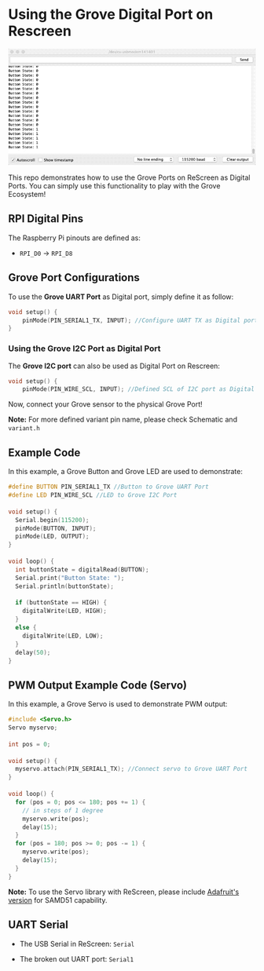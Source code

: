 # Using the Grove Digital Port on Rescreen

<div align=center><img src="https://raw.githubusercontent.com/ansonhe97/rawimages/master/img/2019-12-12%2014-55-44.2019-12-12%2014_56_10.gif"/></div>

This repo demonstrates how to use the Grove Ports on ReScreen as Digital Ports. You can simply use this functionality to play with the Grove Ecosystem!

## RPI Digital Pins

The Raspberry Pi pinouts are defined as:

- `RPI_D0` -> `RPI_D8`

## Grove Port Configurations

To use the **Grove UART Port** as Digital port, simply define it as follow:

```cpp
void setup() {
    pinMode(PIN_SERIAL1_TX, INPUT); //Configure UART TX as Digital port
}
```

### Using the Grove I2C Port as Digital Port

The **Grove I2C port** can also be used as Digital Port on Rescreen:

```cpp
void setup() {
    pinMode(PIN_WIRE_SCL, INPUT); //Defined SCL of I2C port as Digital Input
```

Now, connect your Grove sensor to the physical Grove Port!

**Note:** For more defined variant pin name, please check Schematic and `variant.h`

## Example Code

In this example, a Grove Button and Grove LED are used to demonstrate:

```cpp
#define BUTTON PIN_SERIAL1_TX //Button to Grove UART Port
#define LED PIN_WIRE_SCL //LED to Grove I2C Port

void setup() {
  Serial.begin(115200);
  pinMode(BUTTON, INPUT);
  pinMode(LED, OUTPUT);
}

void loop() {
  int buttonState = digitalRead(BUTTON);
  Serial.print("Button State: ");
  Serial.println(buttonState);

  if (buttonState == HIGH) {
    digitalWrite(LED, HIGH);
  }
  else {
    digitalWrite(LED, LOW);
  }
  delay(50);
}
```

## PWM Output Example Code (Servo)

In this example, a Grove Servo is used to demonstrate PWM output:

```cpp
#include <Servo.h>
Servo myservo;

int pos = 0;

void setup() {
  myservo.attach(PIN_SERIAL1_TX); //Connect servo to Grove UART Port
}

void loop() {
  for (pos = 0; pos <= 180; pos += 1) {
    // in steps of 1 degree
    myservo.write(pos);
    delay(15);
  }
  for (pos = 180; pos >= 0; pos -= 1) {
    myservo.write(pos);
    delay(15);
  }
}
```

**Note:** To use the Servo library with ReScreen, please include [Adafruit's version](https://github.com/PaintYourDragon/Servo) for SAMD51 capability.

## UART Serial

- The USB Serial in ReScreen: `Serial`

- The broken out UART port: `Serial1`